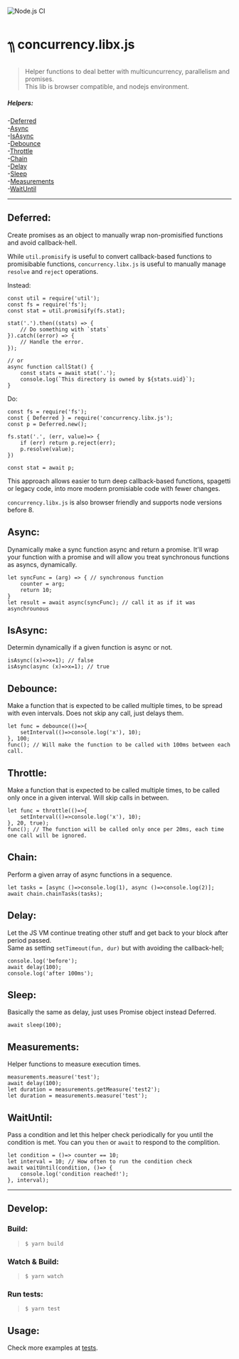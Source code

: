 ![Node.js CI](https://github.com/Livshitz/concurrency.libx.js/workflows/Node.js%20CI/badge.svg)

# ᭟ concurrency.libx.js
> Helper functions to deal better with multicuncurrency, parallelism and promises.   
This lib is browser compatible, and nodejs environment.


##### Helpers:  
-[Deferred](#Deferred)  
-[Async](#Async)  
-[IsAsync](#IsAsync)  
-[Debounce](#Debounce)  
-[Throttle](#Throttle)  
-[Chain](#Chain)  
-[Delay](#Delay)  
-[Sleep](#Sleep)  
-[Measurements](#Measurements)  
-[WaitUntil](#WaitUntil)  


-----
## Deferred:
Create promises as an object to manually wrap non-promisified functions and avoid callback-hell.
	
While `util.promisify` is useful to convert callback-based functions to promisibable functions, `concurrency.libx.js` is useful to manually manage `resolve` and `reject` operations.
	 
Instead:
```javascript:
const util = require('util');
const fs = require('fs');
const stat = util.promisify(fs.stat);

stat('.').then((stats) => {
	// Do something with `stats`
}).catch((error) => {
	// Handle the error.
});

// or
async function callStat() {
	const stats = await stat('.');
	console.log(`This directory is owned by ${stats.uid}`);
}
```

Do: 
```javascript:
const fs = require('fs');
const { Deferred } = require('concurrency.libx.js');
const p = Deferred.new();

fs.stat('.', (err, value)=> {
	if (err) return p.reject(err);
	p.resolve(value);
})

const stat = await p;
```
	
This approach allows easier to turn deep callback-based functions, spagetti or legacy code, into more modern promisiable code with fewer changes.

`concurrency.libx.js` is also browser friendly and supports node versions before 8.
	

## Async:
Dynamically make a sync function async and return a promise. It'll wrap your function with a promise and will allow you treat synchronous functions as asyncs, dynamically.

```javascript:
let syncFunc = (arg) => { // synchronous function
	counter = arg;
	return 10;
}
let result = await async(syncFunc); // call it as if it was asynchrounous
```

## IsAsync:
Determin dynamically if a given function is async or not.

```javascript:
isAsync((x)=>x=1); // false
isAsync(async (x)=>x=1); // true
```

## Debounce:
Make a function that is expected to be called multiple times, to be spread with even intervals. Does not skip any call, just delays them.

```javascript:
let func = debounce(()=>{
	setInterval(()=>console.log('x'), 10);
}, 100;
func(); // Will make the function to be called with 100ms between each call.
```

## Throttle:
Make a function that is expected to be called multiple times, to be called only once in a given interval. Will skip calls in between.

```javascript:
let func = throttle(()=>{
	setInterval(()=>console.log('x'), 10);
}, 20, true);
func(); // The function will be called only once per 20ms, each time one call will be ignored.
```

## Chain:
Perform a given array of async functions in a sequence.

```javascript:
let tasks = [async ()=>console.log(1), async ()=>console.log(2)];
await chain.chainTasks(tasks);
```

## Delay:
Let the JS VM continue treating other stuff and get back to your block after period passed.   
Same as setting `setTimeout(fun, dur)` but with avoiding the callback-hell;

```javascript:
console.log('before');
await delay(100);
console.log('after 100ms');
```

## Sleep:
Basically the same as delay, just uses Promise object instead Deferred.

```javascript:
await sleep(100);
```

## Measurements:
Helper functions to measure execution times.

```javascript:
measurements.measure('test');
await delay(100);
let duration = measurements.getMeasure('test2');
let duration = measurements.measure('test');

```

## WaitUntil:
Pass a condition and let this helper check periodically for you until the condition is met. You can you `then` or `await` to respond to the complition.

```javascript:
let condition = ()=> counter == 10;
let interval = 10; // How often to run the condition check
await waitUntil(condition, ()=> {
	console.log('condition reached!');
}, interval);
```
	

----

## Develop:

### Build:
> ``` $ yarn build ```

### Watch & Build:
> ``` $ yarn watch ```

### Run tests:
> ``` $ yarn test ```

## Usage:
Check more examples at [tests](tests/).

